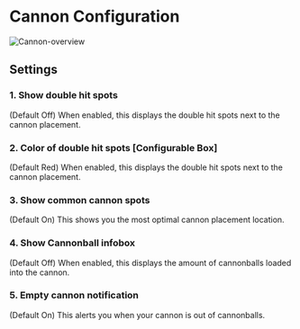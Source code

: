 # Cannon Configuration

![Cannon-overview](https://raw.githubusercontent.com/runelite/wiki/master/img/Cannon-overview.gif)

## Settings

### 1. Show double hit spots

(Default Off) When enabled, this displays the double hit spots next to the cannon placement.

### 2. Color of double hit spots [Configurable Box]

(Default Red) When enabled, this displays the double hit spots next to the cannon placement.

### 3. Show common cannon spots

(Default On) This shows you the most optimal cannon placement location.

### 4. Show Cannonball infobox

(Default Off) When enabled, this displays the amount of cannonballs loaded into the cannon.

### 5. Empty cannon notification

(Default On) This alerts you when your cannon is out of cannonballs. 